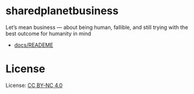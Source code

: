 # sharedplanetbusiness
Let’s mean business — about being human, fallible, and still trying with the best outcome for humanity in mind

* [docs/READEME](docs/README.md)

# License

License: [CC BY-NC 4.0](https://creativecommons.org/licenses/by-nc/4.0/)